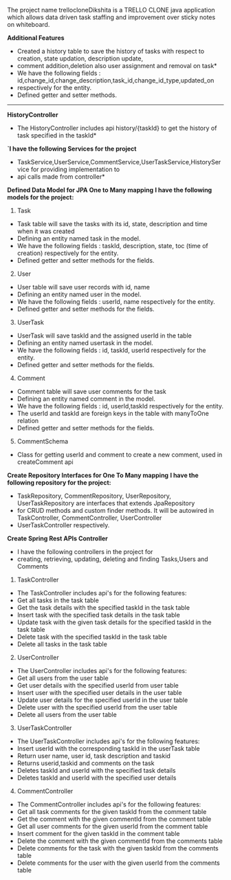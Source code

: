 The project name trellocloneDikshita is a TRELLO CLONE java application which allows data driven task staffing
and improvement over sticky notes on whiteboard.

**Additional Features**
  * Created a history table to save the history of tasks with respect to creation, state updation, description update,
  * comment addition,deletion also user assignment and removal on task*
* We have the following fields : id,change_id,change_description,task_id,change_id_type,updated_on
* respectively for the entity.
* Defined getter and setter methods.
 ______________________________________________________________________________________________________________
 
**HistoryController**
* The HistoryController includes api history/{taskId} to get the history of task specified in the taskId* 

**`I have the following Services for the project**
* TaskService,UserService,CommentService,UserTaskService,HistoryService for providing implementation to 
* api calls made from controller*


**Defined Data Model for JPA One to Many mapping**
**I have the following models for the project:**

1. Task 
* Task table will save the tasks with its id, state, description and time when it was created
* Defining an entity named task in the model.
* We have the following fields : taskId, description, state, toc (time of creation) respectively for the entity.
* Defined getter and setter methods for the fields.

2. User
* User table will save user records with id, name
* Defining an entity named user in the model.
* We have the following fields : userId, name respectively for the entity.
* Defined getter and setter methods for the fields.

3. UserTask
* UserTask will save taskId and the assigned userId in the table
* Defining an entity named usertask in the model.
* We have the following fields : id, taskId, userId respectively for the entity.
* Defined getter and setter methods for the fields.

4. Comment
* Comment table will save user comments for the task
* Defining an entity named comment in the model.
* We have the following fields : id, userId,taskId respectively for the entity.
* The userId and taskId are foreign keys in the table with manyToOne relation
* Defined getter and setter methods for the fields.

5. CommentSchema
* Class for getting userId and comment to create a new comment, used in createComment api

**Create Repository Interfaces for One To Many mapping**
**I have the following repository for the project:**
* TaskRepository, CommentRepository, UserRepository, UserTaskRepository are interfaces that extends JpaRepository 
* for CRUD methods and custom finder methods. It will be autowired in TaskController, CommentController, UserController
* UserTaskController respectively.

**Create Spring Rest APIs Controller**
* I have the following controllers in the project for
* creating, retrieving, updating, deleting and finding Tasks,Users and Comments

1. TaskController
* The TaskController includes api's for the following features:
* Get all tasks in the task table
* Get the task details with the specified taskId in the task table
* Insert task with the specified task details in the task table
* Update task with the given task details for the specified taskId in the task table
* Delete task with the specified taskId in the task table
* Delete all tasks in the task table

2. UserController
* The UserController includes api's for the following features:
* Get all users from the user table
* Get user details with the specified userId from user table
* Insert user with the specified user details in the user table
* Update user details for the specified userId  in the user table
* Delete user with the specified userId from the user table
* Delete all users from the user table

3. UserTaskController
* The UserTaskController includes api's for the following features:
* Insert userId with the corresponding taskId in the userTask table
* Return user name, user id, task description and taskid
* Returns userid,taskid and comments on the task
* Deletes taskId and userId with the specified task details
* Deletes taskId and userId with the specified user details

4. CommentController
* The CommentController includes api's for the following features:
* Get all task comments for the given taskId from the comment table
* Get the comment with the given commentId from the comment table
* Get all user comments for the given userId from the comment table
* Insert comment for the given taskId in the comment table
* Delete the comment with the given commentId from the comments table
* Delete comments for the task with the given taskId from the comments table
* Delete comments for the user with the given userId from the comments table
